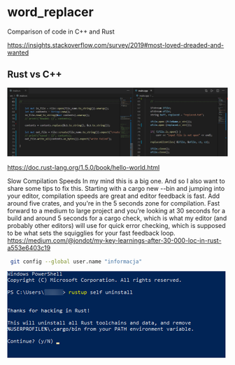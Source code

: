 # word_replacer
Comparison of code in C++ and Rust 

https://insights.stackoverflow.com/survey/2019#most-loved-dreaded-and-wanted


## Rust vs C++
<img style="display: inlinie;" src="/70.PNG"> </img>



https://doc.rust-lang.org/1.5.0/book/hello-world.html

Slow Compilation Speeds
In my mind this is a big one. And so I also want to share some tips to fix this.
Starting with a cargo new --bin and jumping into your editor, compilation speeds are great and editor feedback is fast. Add around five crates, and you're in the 5 seconds zone for compilation.
Fast forward to a medium to large project and you’re looking at 30 seconds for a build and around 5 seconds for a cargo check, which is what my editor (and probably other editors) will use for quick error checking, which is supposed to be what sets the squigglies for your fast feedback loop.
https://medium.com/@jondot/my-key-learnings-after-30-000-loc-in-rust-a553e6403c19

```sh
 git config --global user.name "informacja"
 ```

<img style="display: inlinie;" src="/ps.PNG"> </img>
